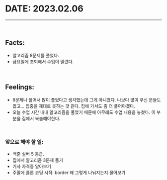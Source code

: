 # DATE: 2023.02.06
<hr>
<br>

## Facts: 
- 알고리즘 8문제를 풀었다. 
- 금요일에 조퇴해서 수업이 밀렸다. 
<br>

## Feelings: 
- 8문제나 풀어서 많이 풀었다고 생각했는데 그게 아니였다. 나보다 많이 푸신 분들도 많고... 집중을 제대로 못하는 것 같다. 집에 가서도 좀 더 풀어야겠다. 
- 오늘 수업 시간 내내 알고리즘을 풀었기 때문에 아무래도 수업 내용을 놓쳤다. 이 부분을 집에서 복습해야한다. 
<br>

### 앞으로 해야 할 일: 
- 백준 실버 5 등급. 
- 집에서 알고리즘 3문제 풀기
- 기사 자격증 알아보기
- 주말에 클론 코딩 시작: border 왜 그렇게 나눠지는지 물어보기